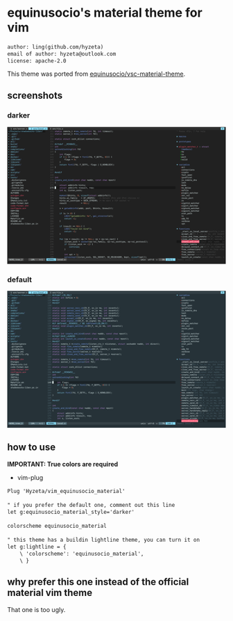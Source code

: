 # equinusocio's material theme for vim

```
author: ling(github.com/hyzeta)
email of author: hyzeta@outlook.com
license: apache-2.0
```

This theme was ported from [equinusocio/vsc-material-theme](https://github.com/equinusocio/vsc-material-theme).

## screenshots

### darker

![](./screenshots/1.png)

### default

![](./screenshots/2.png)

## how to use

**IMPORTANT: True colors are required**

* vim-plug

```vim
Plug 'Hyzeta/vim_equinusocio_material'

" if you prefer the default one, comment out this line
let g:equinusocio_material_style='darker'

colorscheme equinusocio_material

" this theme has a buildin lightline theme, you can turn it on
let g:lightline = {
    \ 'colorscheme': 'equinusocio_material',
    \ }
```

## why prefer this one instead of the official material vim theme

That one is too ugly.
